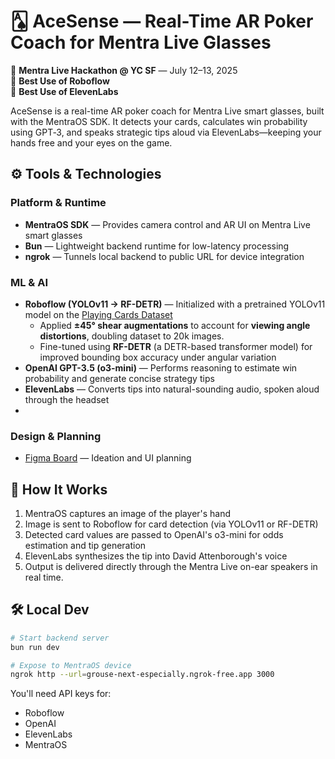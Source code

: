 # 🂡 AceSense — Real-Time AR Poker Coach for Mentra Live Glasses

📍 **Mentra Live Hackathon @ YC SF** — July 12–13, 2025  
🥇 **Best Use of Roboflow**  
🥇 **Best Use of ElevenLabs**

AceSense is a real-time AR poker coach for Mentra Live smart glasses, built with the MentraOS SDK. It detects your cards, calculates win probability using GPT‑3, and speaks strategic tips aloud via ElevenLabs—keeping your hands free and your eyes on the game.

## ⚙️ Tools & Technologies

### Platform & Runtime
- **MentraOS SDK** — Provides camera control and AR UI on Mentra Live smart glasses  
- **Bun** — Lightweight backend runtime for low-latency processing  
- **ngrok** — Tunnels local backend to public URL for device integration

### ML & AI
- **Roboflow (YOLOv11 → RF-DETR)** — Initialized with a pretrained YOLOv11 model on the [Playing Cards Dataset](https://universe.roboflow.com/augmented-startups/playing-cards-ow27d)  
  - Applied **±45° shear augmentations** to account for **viewing angle distortions**, doubling dataset to 20k images.
  - Fine-tuned using **RF-DETR** (a DETR-based transformer model) for improved bounding box accuracy under angular variation
- **OpenAI GPT-3.5 (o3-mini)** — Performs reasoning to estimate win probability and generate concise strategy tips  
- **ElevenLabs** — Converts tips into natural-sounding audio, spoken aloud through the headset
- 
### Design & Planning
- [Figma Board](https://www.figma.com/board/V6G4oM1Z7IEj5uv8i8kcV6/Mentra-Live-Brainstorm?node-id=0-1&t=92njWwzU1czMSzhB-1) — Ideation and UI planning


## 🚀 How It Works

1. MentraOS captures an image of the player's hand  
2. Image is sent to Roboflow for card detection (via YOLOv11 or RF-DETR)  
3. Detected card values are passed to OpenAI's o3-mini for odds estimation and tip generation  
4. ElevenLabs synthesizes the tip into David Attenborough's voice  
5. Output is delivered directly through the Mentra Live on-ear speakers in real time.


## 🛠 Local Dev

```bash
# Start backend server
bun run dev

# Expose to MentraOS device
ngrok http --url=grouse-next-especially.ngrok-free.app 3000
```

You'll need API keys for:
- Roboflow  
- OpenAI  
- ElevenLabs
- MentraOS
